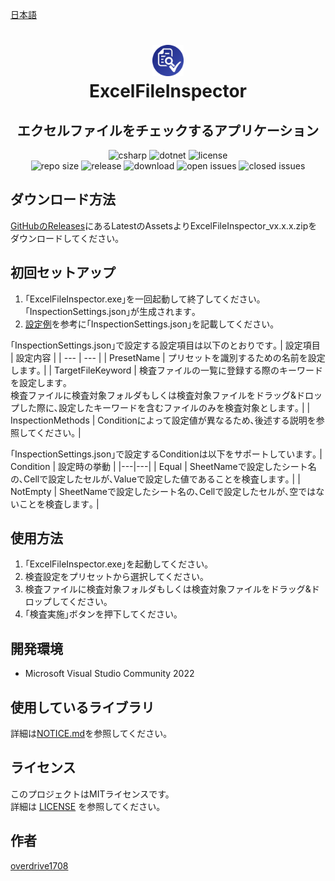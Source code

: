 [日本語](README.md)

<h1 align="center">
    <a href="https://github.com/overdrive1708/ClipboardNumberToName">
        <img alt="ClipboardNumberToName" src="docs/images/AppIconReadme.png" width="50" height="50">
    </a><br>
    ExcelFileInspector
</h1>

<h2 align="center">
    エクセルファイルをチェックするアプリケーション
</h2>

<div align="center">
    <img alt="csharp" src="https://img.shields.io/badge/csharp-blue.svg?style=plastic&logo=csharp">
    <img alt="dotnet" src="https://img.shields.io/badge/.NET-blue.svg?style=plastic&logo=dotnet">
    <img alt="license" src="https://img.shields.io/github/license/overdrive1708/ExcelFileInspector?style=plastic">
    <br>
    <img alt="repo size" src="https://img.shields.io/github/repo-size/overdrive1708/ExcelFileInspector?style=plastic&logo=github">
    <img alt="release" src="https://img.shields.io/github/release/overdrive1708/ExcelFileInspector?style=plastic&logo=github">
    <img alt="download" src="https://img.shields.io/github/downloads/overdrive1708/ExcelFileInspector/total?style=plastic&logo=github&color=brightgreen">
    <img alt="open issues" src="https://img.shields.io/github/issues-raw/overdrive1708/ExcelFileInspector?style=plastic&logo=github&color=brightgreen">
    <img alt="closed issues" src="https://img.shields.io/github/issues-closed-raw/overdrive1708/ExcelFileInspector?style=plastic&logo=github&color=brightgreen">
</div>

## ダウンロード方法

[GitHubのReleases](https://github.com/overdrive1708/ExcelFileInspector/releases)にあるLatestのAssetsよりExcelFileInspector_vx.x.x.zipをダウンロードしてください｡

## 初回セットアップ

1. ｢ExcelFileInspector.exe｣を一回起動して終了してください｡｢InspectionSettings.json｣が生成されます｡
1. [設定例](docs/設定例InspectionSettings.json)を参考に｢InspectionSettings.json｣を記載してください｡

｢InspectionSettings.json｣で設定する設定項目は以下のとおりです｡
| 設定項目 | 設定内容 |
| --- | --- |
| PresetName | プリセットを識別するための名前を設定します｡ |
| TargetFileKeyword | 検査ファイルの一覧に登録する際のキーワードを設定します｡<br>検査ファイルに検査対象フォルダもしくは検査対象ファイルをドラッグ&ドロップした際に､設定したキーワードを含むファイルのみを検査対象とします｡ |
| InspectionMethods | Conditionによって設定値が異なるため､後述する説明を参照してください｡ |

｢InspectionSettings.json｣で設定するConditionは以下をサポートしています｡
| Condition | 設定時の挙動 |
|---|---|
| Equal | SheetNameで設定したシート名の､Cellで設定したセルが､Valueで設定した値であることを検査します｡ |
| NotEmpty | SheetNameで設定したシート名の､Cellで設定したセルが､空ではないことを検査します｡ |

## 使用方法

1. ｢ExcelFileInspector.exe｣を起動してください｡
1. 検査設定をプリセットから選択してください｡
1. 検査ファイルに検査対象フォルダもしくは検査対象ファイルをドラッグ&ドロップしてください｡
1. ｢検査実施｣ボタンを押下してください｡

## 開発環境

- Microsoft Visual Studio Community 2022

## 使用しているライブラリ

詳細は[NOTICE.md](NOTICE.md)を参照してください｡

## ライセンス

このプロジェクトはMITライセンスです。  
詳細は [LICENSE](LICENSE) を参照してください。

## 作者

[overdrive1708](https://github.com/overdrive1708)

